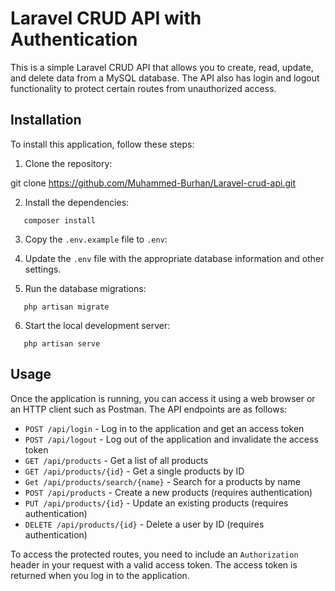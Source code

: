 # Laravel CRUD API with Authentication

This is a simple Laravel CRUD API that allows you to create, read, update, and delete data from a MySQL database. The API also has login and logout functionality to protect certain routes from unauthorized access.

## Installation

To install this application, follow these steps:

1. Clone the repository:

git clone https://github.com/Muhammed-Burhan/Laravel-crud-api.git

2. Install the dependencies:
```
   composer install
```
3. Copy the `.env.example` file to `.env`:

4. Update the `.env` file with the appropriate database information and other settings.

5. Run the database migrations:
```
   php artisan migrate
```
6. Start the local development server:
```
   php artisan serve
```

## Usage

Once the application is running, you can access it using a web browser or an HTTP client such as Postman. The API endpoints are as follows:

- `POST /api/login` - Log in to the application and get an access token
- `POST /api/logout` - Log out of the application and invalidate the access token
- `GET /api/products` - Get a list of all products 
- `GET /api/products/{id}` - Get a single products by ID
- `Get /api/products/search/{name}` - Search for a products by name
- `POST /api/products` - Create a new products (requires authentication)
- `PUT /api/products/{id}` - Update an existing products (requires authentication)
- `DELETE /api/products/{id}` - Delete a user by ID (requires authentication)
 

To access the protected routes, you need to include an `Authorization` header in your request with a valid access token. The access token is returned when you log in to the application.
